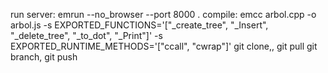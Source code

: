 run server: emrun --no_browser --port 8000 .
compile: emcc arbol.cpp -o arbol.js -s EXPORTED_FUNCTIONS='["_create_tree", "_Insert", "_delete_tree", "_to_dot", "_Print"]' -s EXPORTED_RUNTIME_METHODS='["ccall", "cwrap"]'
git clone,, git pull git branch, git push
